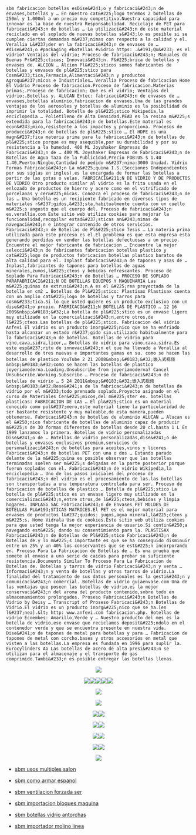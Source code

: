 
```
sbm fabricacion botellas esDise&#241;o y fabricaci&#243;n de envases,botellas y … En nuestro cat&#225;logo tenemos 2 botellas de 250ml y 1.000ml a un precio muy competitivo.Nuestra capacidad para innovar es la base de nuestra Responsabilidad. Reciclaje de PET para fabricaci&#243;n de botellas … La utilizaci&#243;n de este material reciclado en el soplado de nuevas botellas s&#243;lo es posible si se cumplen ciertas demandas m&#237;nimas con respecto a la calidad y el. Verallia L&#237;der en la fabricaci&#243;n de envases de … #dise&#241;o #packaging #botellas #vidrio https: .&#191;Qu&#233; es el vidrio? Ventajas del vidrio; Proceso de fabricaci&#243;n; Manuales de Buenas Pr&#225;cticas; Innovaci&#243;n. F&#225;brica de botellas y envases de. ALCION … Alcion Pl&#225;sticos somos fabricantes de botellas y envases de pl&#225;stico para Cosm&#233;tica,Farmacia,Alimentaci&#243;n y productos Agroqu&#237;micos e Industriales… Verallia Proceso de fabricacion Home El Vidrio Proceso de fabricacion.Proceso de fabricacion.Materias primas;.Proceso de fabricacion; Que es el vidrio; Ventajas del vidrio;.Botellas y. ALUCAN Entec: fabricaci&#243;n de envases de … envases,botellas aluminio,fabricacion de envases.Una de las grandes ventajas de los aerosoles y botellas de aluminio es la posibilidad de imprimir la totalidad. Botella de pl&#225;stico Wikipedia,la enciclopedia … Polietileno de Alta Densidad.PEAD es la resina m&#225;s extendida para la fabricaci&#243;n de botellas.Este material es econ&#243;mico,resistente a los impactos y proporciona. Procesos de producci&#243;n de botellas de pl&#225;stico … El HDPE es una magn&#237;fica materia prima para la fabricaci&#243;n de botellas de pl&#225;stico porque es muy asequible,por su durabilidad y por su resistencia a la humedad. 400 ML Joyshaker Empresas de Fabricaci&#243;n de … 400 ML Joyshaker Empresas de Fabricaci&#243;n de Botellas de Agua Taza de la Publicidad,Precio FOB:US $ 1.40 1.40,Puerto:Ningbo,Cantidad de pedido m&#237;nima:3000 Unidad. Vidrio Formas Fabricaci&#243;n La m&#225;quina I.S.(Secciones Independientes por sus siglas en ingles),es la encargada de formar las botellas a partir de las gotas o velas. FABRICACI&#211;N DE VIDRIO Y DE PRODUCTOS DE VIDRIO Otro producto similar al vidrio es la frita usada en el enlozado de productos de hierro y acero como en el vitrificado de porcelanas y cer&#225;micas. Conozca el proceso de fabricaci&#243;n de las … Una botella es un recipiente fabricado en diversos tipos de materiales r&#237;gidos,&#233;sta,habitualmente cuenta con un cuello m&#225;s angosto que el cuerpo del. Proceso de fabricaci&#243;n es.verallia.com Este sitio web utiliza cookies para mejorar la funcionalidad,recopilar estad&#237;sticas an&#243;nimas de navegaci&#243;n e integrar contenido de otros servicios. Fabricaci&#243;n de Botellas de Pl&#225;stico Tesis … La materia prima utilizada para este proceso es el.El problema es que esta empresa esta generando perdidas en vender las botellas defectuosas a un precio. Encuentre el mejor fabricante de fabricacion … Encuentre la mejor selecci&#243;n de fabricantes fabricacion botellas plastico y cat&#225;logo de productos fabricacion botellas plastico baratos de alta calidad para el. Inplast fabricaci&#243;n de tapones y asas de … Inplast,fabricantes de tapones para botellas de aguas minerales,zumos,l&#225;cteos y bebidas refrescantes. Proceso de Soplado Para Fabricaci&#243;n de Botellas … PROCESO DE SOPLADO PARAFABRICACI&#211;N DE BOTELLAS EQUIPOS Y MAQUINARIA Las m&#225;quinas de extrusi&#243;n.A es el &#225;rea proyectada de la botella en cm2 … Botellas de Pl&#225;stico: Plastisax Plastisax cuenta con un amplio cat&#225;logo de botellas y tarros para cosm&#233;tica.Si lo que usted quiere es un producto exclusivo con un dise&#241;o propio. FABRICACI&#211;N BOTELLAS DE PLASTICO … 12 16 2009&nbsp;&#0183;&#32;La botella de pl&#225;stico es un envase ligero muy utilizado en la comercializaci&#243;n,entre otros,de l&#225;cteos.Las botellas de pl&#225;stico. Fabricacion del vidrio Anfevi El vidrio es un producto inorg&#225;nico que se ha enfriado hasta alcanzar un estado r&#237;gido sin.utilizado habitualmente para la fabricaci&#243;n de botellas. Botellas de vidrio para vino,cava,sidra,licor,… Botellas de vidrio para vino,cava,sidra.Es este esp&#237;ritu de innovaci&#243;n el que ha llevado a Verallia al desarrollo de tres nuevas e importantes gamas en su. como se hacen las botellas de plastico YouTube 2 21 2008&nbsp;&#0183;&#32;嵌入式视频&nbsp;&#0183;&#32;como se hacen las botellas de plastico joyeriamoderna.Loading.Unsubscribe from joyeriamoderna? Cancel Unsubscribe.Working.Subscribe … Proceso de fabricaci&#243;n de botellas de vidrio … 5 24 2011&nbsp;&#0183;&#32;嵌入式视频&nbsp;&#0183;&#32;Rese&#241;a de la fabricaci&#243;n de botellas de vidrio por el m&#233;todo prensado soplado.Proyecto asignado en el curso de Materiales Cer&#225;micos,del m&#225;ster en. botellas plasticas: FABRICACION DE LAS … El pl&#225;stico es un material conocido como pol&#237;mero,este material tiene la particularidad de ser bastante resistente y muy maleable,de esta manera,pueden obtenerse. Fabricaci&#243;n de botellas de aluminio ALUCAN … Alucan es el &#250;nico fabricante de botellas de aluminio capaz de producir m&#225;s de 30 formas diferentes de botellas desde 20 cl.hasta 1 L En 1999 lanzamos la primera. Botellas de vidrio personalizadas Dise&#241;o de … Botellas de vidrio personalizadas,dise&#241;o de botellas y envases exclusivos premium,servicios de personalizaci&#243;n de botellas para aceites,vinos y licores Fabricaci&#243;n de botellas PET con una o dos … Estando parado delante de la m&#225;quina es posible observar que las botellas terminadas suelen ser m&#225;s delgadas en la parte posterior porque fueron sopladas con el. Fabricaci&#243;n de vidrio Wikipedia,la enciclopedia … Uno de los pasos iniciales del proceso de fabricaci&#243;n del vidrio es el procesamiento de las.las botellas son transportadas a una temperatura controlada para ser. Proceso de fabricacion de botellas de plastico … Botella de pl&#225;stico La botella de pl&#225;stico es un envase ligero muy utilizado en la comercializaci&#243;n,entre otros,de l&#225;cteos,bebidas y limpia hogares. INPLASG SAC Fabricaci&#243;n de Envases PET MOLDES DE BOTELLAS PL&#193;STICAS MATRICES.El PET es el mejor material para envases de productos l&#237;quidos: jugos,agua mineral,l&#225;cteos y m&#225;s. Home Vidrala Uso de cookies.Este sitio web utiliza cookies para que usted tenga la mejor experiencia de usuario.Si contin&#250;a navegando est&#225; dando su consentimiento para la. PLASTISAX Fabricaci&#243;n de Botellas de Pl&#225;stico Fabricaci&#243;n de Botellas de.y lo m&#225;s importante es que se ha conseguido disminuir entre un 25% y un 40% los conservantes que se est&#225;n incorporando en. Proceso Para La Fabricacion de Botellas de … Es una prueba que somete al envase a una serie de caidas para probar su suficiente resistencia.Documents Similar To Proceso Para La Fabricacion de Botellas de. Botellas y tarros de vidrio Fabricaci&#243;n y venta … Informaci&#243;n y venta de botellas y otros tarros de vidrio.La finalidad del tratamiento de sus datos personales es la gesti&#243;n y comunicaci&#243;n comercial. Botellas de vidrio guiaenvase.com Una de las ventajas que poseen las botellas de vidrio,es la mejor conservaci&#243;n del aroma del producto contenido,sobre todo en almacenamientos prolongados. Proseso Fabricaci&#243;n Botellas de Vidrio by Deisy … Transcript of Proseso Fabricaci&#243;n Botellas de Vidrio.El vidrio es un producto inorg&#225;nico que se ha.[en l&#237;nea].&lt; http: www.anfevi.com fabricacion.php. Botellas de vidrio Ecoembes: Amarillo,Verde y … Nuestro producto del mes es la botella de vidrio,ese envase que reciclamos deposit&#225;ndolo en el contenedor verde y que se encuentra presente en nuestra vida. Dise&#241;o de tapones de metal para botellas y para … Fabricacion de tapones de metal con corcho.bases y otros accesorios en metal que visten a las botellas.La empresa es fundada en 1996 para suplir la. Eurocylinders AG Las botellas de acero de alta presi&#243;n se utilizan para el almacenaje y el transporte de gas comprimido.Tambi&#233;n es posible entregar las botellas llenas. 
```

<div align="center">

<a href="https://es-crusher.shibang-china.com/github&k=sbm+fabricacion+botellas+es"><img src="https://static.shibang-china.com/es/crusher/logo.jpg"></a>

<a href="https://es-crusher.shibang-china.com/github&k=sbm+fabricacion+botellas+es"><img src="https://static.shibang-china.com/es/crusher/index.jpg"></a><a href="https://es-crusher.shibang-china.com/material.htmlgithub&k=sbm+fabricacion+botellas+es"><img src="https://static.shibang-china.com/es/crusher/material.jpg"></a><a href="https://es-crusher.shibang-china.com/application.htmlgithub&k=sbm+fabricacion+botellas+es"><img src="https://static.shibang-china.com/es/crusher/application.jpg"></a><a href="https://es-crusher.shibang-china.com/aboutus.htmlgithub&k=sbm+fabricacion+botellas+es"><img src="https://static.shibang-china.com/es/crusher/aboutus.jpg"></a><a href="https://es-crusher.shibang-china.com/contact.htmlgithub&k=sbm+fabricacion+botellas+es"><img src="https://static.shibang-china.com/es/crusher/contact.jpg"></a>

<a href="https://es-crusher.shibang-china.com/github&k=sbm+fabricacion+botellas+es"><img src="https://static.shibang-china.com/es/crusher/banner.jpg"></a>

<a href="https://swt.shibang-china.com/github&k=sbm+fabricacion+botellas+es"><img src="https://static.shibang-china.com/es/crusher/text.jpg"></a>

<a href="https://swt.shibang-china.com/github&k=sbm+fabricacion+botellas+es"><img src="https://static.shibang-china.com/es/crusher/chat.jpg"></a><a href="https://es-crusher.shibang-china.com/contact.htmlgithub&k=sbm+fabricacion+botellas+es"><img src="https://static.shibang-china.com/es/crusher/message.jpg"></a>

<a href="https://es-crusher.shibang-china.com/products/pe.htmlgithub&k=sbm+fabricacion+botellas+es"><img src="https://static.shibang-china.com/es/crusher/pe.jpg"></a><a href="https://es-crusher.shibang-china.com/products/pf.htmlgithub&k=sbm+fabricacion+botellas+es"><img src="https://static.shibang-china.com/es/crusher/pf.jpg"></a>

<a href="https://es-crusher.shibang-china.com/products/hpt.htmlgithub&k=sbm+fabricacion+botellas+es"><img src="https://static.shibang-china.com/es/crusher/hpt.jpg"></a><a href="https://es-crusher.shibang-china.com/products/vsi.htmlgithub&k=sbm+fabricacion+botellas+es"><img src="https://static.shibang-china.com/es/crusher/vsi.jpg"></a>

<a href="https://es-crusher.shibang-china.com/products/klv.htmlgithub&k=sbm+fabricacion+botellas+es"><img src="https://static.shibang-china.com/es/crusher/klv.jpg"></a><a href="https://es-crusher.shibang-china.com/products/portable.htmlgithub&k=sbm+fabricacion+botellas+es"><img src="https://static.shibang-china.com/es/crusher/portable.jpg"></a>

<a href="https://swt.shibang-china.com/github&k=sbm+fabricacion+botellas+es"><img src="https://static.shibang-china.com/es/crusher/case.jpg"></a>

</div>


* [sbm usos multiples salon](sbm%20usos%20multiples%20salon.md)

* [sbm como armar espanol](sbm%20como%20armar%20espanol.md)

* [sbm ventilacion forzada ser](sbm%20ventilacion%20forzada%20ser.md)

* [sbm importacion bloques maquina](sbm%20importacion%20bloques%20maquina.md)

* [sbm botellas vidrio antorchas](sbm%20botellas%20vidrio%20antorchas.md)

* [sbm importador molino linea](sbm%20importador%20molino%20linea.md)